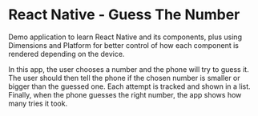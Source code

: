 # React Native - Guess The Number

Demo application to learn React Native and its components, plus using Dimensions and Platform for better control of how each component is rendered depending on the device.

In this app, the user chooses a number and the phone will try to guess it. The user should then tell the phone if the chosen number is smaller or bigger than the guessed one. Each attempt is tracked and shown in a list. Finally, when the phone guesses the right number, the app shows how many tries it took.
